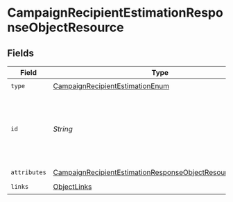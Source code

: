 # CampaignRecipientEstimationResponseObjectResource


## Fields

| Field                                                                                                                                                 | Type                                                                                                                                                  | Required                                                                                                                                              | Description                                                                                                                                           |
| ----------------------------------------------------------------------------------------------------------------------------------------------------- | ----------------------------------------------------------------------------------------------------------------------------------------------------- | ----------------------------------------------------------------------------------------------------------------------------------------------------- | ----------------------------------------------------------------------------------------------------------------------------------------------------- |
| `type`                                                                                                                                                | [CampaignRecipientEstimationEnum](../../models/components/CampaignRecipientEstimationEnum.md)                                                         | :heavy_check_mark:                                                                                                                                    | N/A                                                                                                                                                   |
| `id`                                                                                                                                                  | *String*                                                                                                                                              | :heavy_check_mark:                                                                                                                                    | The ID of the campaign for which to get the estimated number of recipients                                                                            |
| `attributes`                                                                                                                                          | [CampaignRecipientEstimationResponseObjectResourceAttributes](../../models/components/CampaignRecipientEstimationResponseObjectResourceAttributes.md) | :heavy_check_mark:                                                                                                                                    | N/A                                                                                                                                                   |
| `links`                                                                                                                                               | [ObjectLinks](../../models/components/ObjectLinks.md)                                                                                                 | :heavy_check_mark:                                                                                                                                    | N/A                                                                                                                                                   |